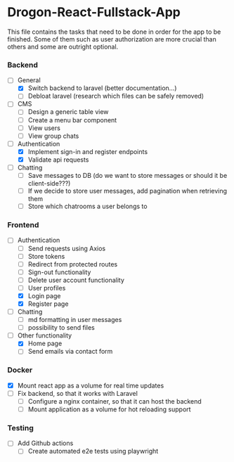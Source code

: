 # Drogon-React-Fullstack-App

This file contains the tasks that need to be done in order for the app to be finished.
Some of them such as user authorization are more crucial than others and some are outright optional.

### Backend
- [ ] General
    - [X] Switch backend to laravel (better documentation...)
    - [ ] Debloat laravel (research which files can be safely removed)

- [ ] CMS
    - [ ] Design a generic table view
    - [ ] Create a menu bar component
    - [ ] View users
    - [ ] View group chats

- [ ] Authentication
    - [X] Implement sign-in and register endpoints
    - [X] Validate api requests

- [ ] Chatting
    - [ ] Save messages to DB (do we want to store messages or should it be client-side???)
    - [ ] If we decide to store user messages, add pagination when retrieving them
    - [ ] Store which chatrooms a user belongs to

### Frontend
- [ ] Authentication
    - [ ] Send requests using Axios
    - [ ] Store tokens
    - [ ] Redirect from protected routes
    - [ ] Sign-out functionality
    - [ ] Delete user account functionality
    - [ ] User profiles
    - [X] Login page
    - [X] Register page

- [ ] Chatting
    - [ ] md formatting in user messages
    - [ ] possibility to send files

- [ ] Other functionality
    - [X] Home page
    - [ ] Send emails via contact form

### Docker
- [X] Mount react app as a volume for real time updates
- [ ] Fix backend, so that it works with Laravel
    - [ ] Configure a nginx container, so that it can host the backend
    - [ ] Mount application as a volume for hot reloading support

### Testing
- [ ] Add Github actions
    - [ ] Create automated e2e tests using playwright